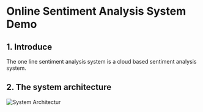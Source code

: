 # Online Sentiment Analysis System Demo


## 1. Introduce

The one line sentiment analysis system is a cloud based sentiment analysis system.  

## 2. The system architecture 


![System Architectur](https://github.com/gamecicn/OSAS_Demo/blob/main/image/architecture.png)
